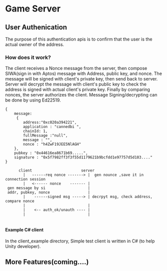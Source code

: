 # Game Server


## User Authenication
The purpose of this authentication apis is to confirm that the user is the actual owner of the address. 
### How does it work?
The client receives a Nonce message from the server, then compose SIWA(sign in with Aptos) message with  Address, public key, and nonce. 
The message will be signed with client's private key, then send back to server. Server will decrypt the message with client's public key to check the address is signed with actual client's private key.
Finally by comparing nonces, the server authorizes the client. 
Message Signing/decrypting can be done by using Ed22519.

```
{
    message:
     {
        address:"0xc020a394221",
        application : "cannedbi ",
        chainId: 1,
        fullMessage :"null",
        message : "",
        nonce : "h4ZwF19JEE5NlAGH"
    },
    pubkey : "0x44616ea8671b69.....",
    signature : "0x5f7982ff3f3f55d1179621b9bcfdd1e97757d5d103...."
}

```
```
      client                      server
        |   ------req nonce -------> |  gen nounce ,save it in connection session
        |   <------ nonce    ------- |
 gen message by si                   |
 addr, pubkey, nonce                 |
        |    ------signed msg -----> | decrpyt msg, check address, compare nonce
        |                            |
        |    <-- auth_ok/unauth ---- |
        |                            |


```


#### Example C# client

In the client_example directory, Simple test client is written in C#  (to help Unity developer).

## More Features(coming....)
